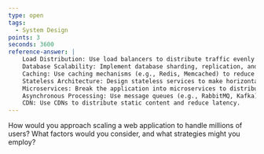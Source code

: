 ```yaml
---
type: open
tags: 
  - System Design
points: 3
seconds: 3600
reference-answer: |
    Load Distribution: Use load balancers to distribute traffic evenly across servers.
    Database Scalability: Implement database sharding, replication, and indexing to handle large datasets.
    Caching: Use caching mechanisms (e.g., Redis, Memcached) to reduce database load and improve response times.
    Stateless Architecture: Design stateless services to make horizontal scaling easier.
    Microservices: Break the application into microservices to distribute the load and independently scale components.
    Asynchronous Processing: Use message queues (e.g., RabbitMQ, Kafka) to handle long-running tasks asynchronously.
    CDN: Use CDNs to distribute static content and reduce latency.
---
```

How would you approach scaling a web application to handle millions of users? What factors would you consider, and what strategies might you employ?